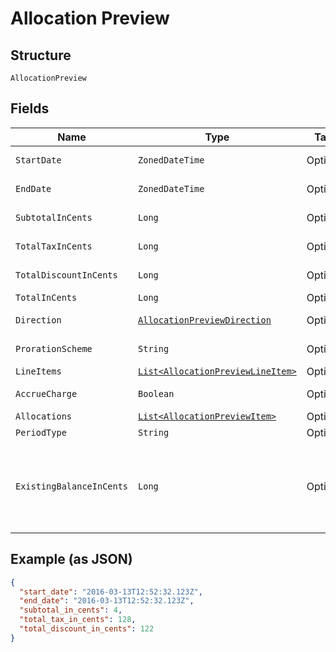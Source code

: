 
# Allocation Preview

## Structure

`AllocationPreview`

## Fields

| Name | Type | Tags | Description | Getter | Setter |
|  --- | --- | --- | --- | --- | --- |
| `StartDate` | `ZonedDateTime` | Optional | - | ZonedDateTime getStartDate() | setStartDate(ZonedDateTime startDate) |
| `EndDate` | `ZonedDateTime` | Optional | - | ZonedDateTime getEndDate() | setEndDate(ZonedDateTime endDate) |
| `SubtotalInCents` | `Long` | Optional | - | Long getSubtotalInCents() | setSubtotalInCents(Long subtotalInCents) |
| `TotalTaxInCents` | `Long` | Optional | - | Long getTotalTaxInCents() | setTotalTaxInCents(Long totalTaxInCents) |
| `TotalDiscountInCents` | `Long` | Optional | - | Long getTotalDiscountInCents() | setTotalDiscountInCents(Long totalDiscountInCents) |
| `TotalInCents` | `Long` | Optional | - | Long getTotalInCents() | setTotalInCents(Long totalInCents) |
| `Direction` | [`AllocationPreviewDirection`](../../doc/models/allocation-preview-direction.md) | Optional | - | AllocationPreviewDirection getDirection() | setDirection(AllocationPreviewDirection direction) |
| `ProrationScheme` | `String` | Optional | - | String getProrationScheme() | setProrationScheme(String prorationScheme) |
| `LineItems` | [`List<AllocationPreviewLineItem>`](../../doc/models/allocation-preview-line-item.md) | Optional | - | List<AllocationPreviewLineItem> getLineItems() | setLineItems(List<AllocationPreviewLineItem> lineItems) |
| `AccrueCharge` | `Boolean` | Optional | - | Boolean getAccrueCharge() | setAccrueCharge(Boolean accrueCharge) |
| `Allocations` | [`List<AllocationPreviewItem>`](../../doc/models/allocation-preview-item.md) | Optional | - | List<AllocationPreviewItem> getAllocations() | setAllocations(List<AllocationPreviewItem> allocations) |
| `PeriodType` | `String` | Optional | - | String getPeriodType() | setPeriodType(String periodType) |
| `ExistingBalanceInCents` | `Long` | Optional | An integer representing the amount of the subscription's current balance | Long getExistingBalanceInCents() | setExistingBalanceInCents(Long existingBalanceInCents) |

## Example (as JSON)

```json
{
  "start_date": "2016-03-13T12:52:32.123Z",
  "end_date": "2016-03-13T12:52:32.123Z",
  "subtotal_in_cents": 4,
  "total_tax_in_cents": 128,
  "total_discount_in_cents": 122
}
```

